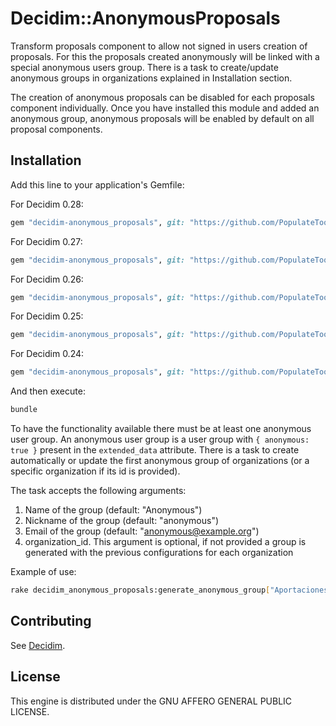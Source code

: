 # Decidim::AnonymousProposals

Transform proposals component to allow not signed in users creation of
proposals. For this the proposals created anonymously will be linked with
a special anonymous users group. There is a task to create/update anonymous
groups in organizations explained in Installation section.

The creation of anonymous proposals can be disabled for each proposals
component individually. Once you have installed this module and added an
anonymous group, anonymous proposals will be enabled by default on all
proposal components.

## Installation

Add this line to your application's Gemfile:

For Decidim 0.28:
```ruby
gem "decidim-anonymous_proposals", git: "https://github.com/PopulateTools/decidim-module-anonymous_proposals", branch: "release/0.28-stable"
```

For Decidim 0.27:
```ruby
gem "decidim-anonymous_proposals", git: "https://github.com/PopulateTools/decidim-module-anonymous_proposals", branch: "release/0.27-stable"
```

For Decidim 0.26:
```ruby
gem "decidim-anonymous_proposals", git: "https://github.com/PopulateTools/decidim-module-anonymous_proposals", branch: "release/0.26-stable"
```

For Decidim 0.25:
```ruby
gem "decidim-anonymous_proposals", git: "https://github.com/PopulateTools/decidim-module-anonymous_proposals", branch: "release/0.25-stable"
```

For Decidim 0.24:
```ruby
gem "decidim-anonymous_proposals", git: "https://github.com/PopulateTools/decidim-module-anonymous_proposals", branch: "release/0.24-stable"
```

And then execute:

```bash
bundle
```

To have the functionality available there must be at least one anonymous user group.
An anonymous user group is a user group with `{ anonymous: true }` present in the
`extended_data` attribute. There is a task to create automatically or update the
first anonymous group of organizations (or a specific organization if its id is
provided).

The task accepts the following arguments:

1. Name of the group (default: "Anonymous")
2. Nickname of the group (default: "anonymous")
3. Email of the group (default: "anonymous@example.org")
4. organization_id. This argument is optional, if not provided a group is generated
   with the previous configurations for each organization

Example of use:

```bash
rake decidim_anonymous_proposals:generate_anonymous_group["Aportaciones anónimas",anonima,anonymous@example.org]
```

## Contributing

See [Decidim](https://github.com/decidim/decidim).

## License

This engine is distributed under the GNU AFFERO GENERAL PUBLIC LICENSE.
